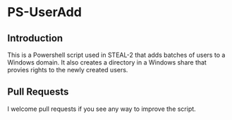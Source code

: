 # PS-UserAdd

## Introduction

This is a Powershell script used in STEAL-2 that adds batches of users to a
Windows domain. It also creates a directory in a Windows share that provies
rights to the newly created users.

## Pull Requests

I welcome pull requests if you see any way to improve the script.
